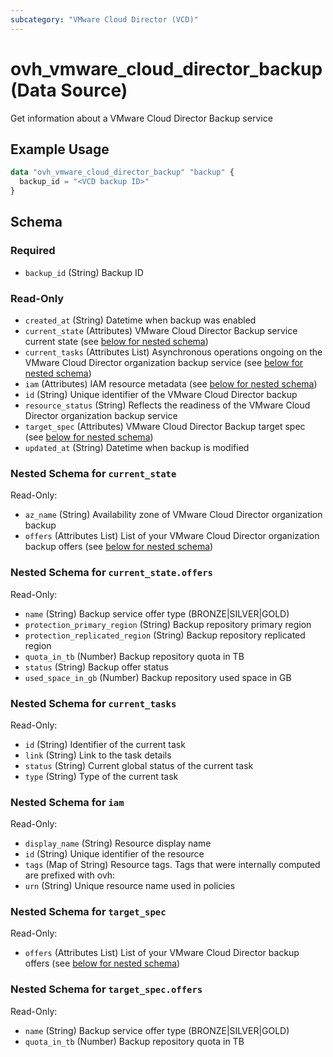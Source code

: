 ```yaml
---
subcategory: "VMware Cloud Director (VCD)"
---
```


# ovh_vmware_cloud_director_backup (Data Source)

Get information about a VMware Cloud Director Backup service

## Example Usage

```terraform
data "ovh_vmware_cloud_director_backup" "backup" {
  backup_id = "<VCD backup ID>"
}
```

<!-- schema generated by tfplugindocs -->
## Schema

### Required

- `backup_id` (String) Backup ID

### Read-Only

- `created_at` (String) Datetime when backup was enabled
- `current_state` (Attributes) VMware Cloud Director Backup service current state (see [below for nested schema](#nestedatt--current_state))
- `current_tasks` (Attributes List) Asynchronous operations ongoing on the VMware Cloud Director organization backup service (see [below for nested schema](#nestedatt--current_tasks))
- `iam` (Attributes) IAM resource metadata (see [below for nested schema](#nestedatt--iam))
- `id` (String) Unique identifier of the VMware Cloud Director backup
- `resource_status` (String) Reflects the readiness of the VMware Cloud Director organization backup service
- `target_spec` (Attributes) VMware Cloud Director Backup target spec (see [below for nested schema](#nestedatt--target_spec))
- `updated_at` (String) Datetime when backup is modified

<a id="nestedatt--current_state"></a>
### Nested Schema for `current_state`

Read-Only:

- `az_name` (String) Availability zone of VMware Cloud Director organization backup
- `offers` (Attributes List) List of your VMware Cloud Director organization backup offers (see [below for nested schema](#nestedatt--current_state--offers))

<a id="nestedatt--current_state--offers"></a>
### Nested Schema for `current_state.offers`

Read-Only:

- `name` (String) Backup service offer type (BRONZE|SILVER|GOLD)
- `protection_primary_region` (String) Backup repository primary region
- `protection_replicated_region` (String) Backup repository replicated region
- `quota_in_tb` (Number) Backup repository quota in TB
- `status` (String) Backup offer status
- `used_space_in_gb` (Number) Backup repository used space in GB

<a id="nestedatt--current_tasks"></a>
### Nested Schema for `current_tasks`

Read-Only:

- `id` (String) Identifier of the current task
- `link` (String) Link to the task details
- `status` (String) Current global status of the current task
- `type` (String) Type of the current task


<a id="nestedatt--iam"></a>
### Nested Schema for `iam`

Read-Only:

- `display_name` (String) Resource display name
- `id` (String) Unique identifier of the resource
- `tags` (Map of String) Resource tags. Tags that were internally computed are prefixed with ovh:
- `urn` (String) Unique resource name used in policies


<a id="nestedatt--target_spec"></a>
### Nested Schema for `target_spec`

Read-Only:

- `offers` (Attributes List) List of your VMware Cloud Director backup offers (see [below for nested schema](#nestedatt--target_spec--offers))

<a id="nestedatt--target_spec--offers"></a>
### Nested Schema for `target_spec.offers`

Read-Only:

- `name` (String) Backup service offer type (BRONZE|SILVER|GOLD)
- `quota_in_tb` (Number) Backup repository quota in TB
